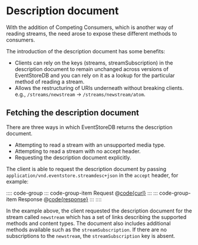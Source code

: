 # Description document

<!-- TODO: Combine with CC pages?  -->

With the addition of Competing Consumers, which is another way of reading streams, the need arose to expose these different methods to consumers.

The introduction of the description document has some benefits:

-   Clients can rely on the keys (streams, streamSubscription) in the description document to remain unchanged across versions of EventStoreDB and you can rely on it as a lookup for the particular method of reading a stream.
-   Allows the restructuring of URIs underneath without breaking clients. e.g., `/streams/newstream` -> `/streams/newstream/atom`.

## Fetching the description document

There are three ways in which EventStoreDB returns the description document.

- Attempting to read a stream with an unsupported media type.
- Attempting to read a stream with no accept header.
- Requesting the description document explicitly.

The client is able to request the description document by passing `application/vnd.eventstore.streamdesc+json` in the `accept` header, for example:

:::: code-group
::: code-group-item Request
@[code{curl}](../../samples/get-dd.sh)
:::
::: code-group-item Response
@[code{response}](../../samples/get-dd.sh)
:::
::::

In the example above, the client requested the description document for the stream called `newstream` which has a set of links describing the supported methods and content types. The document also includes additional methods available such as the `streamSubscription`. If there are no subscriptions to the `newstream`, the `streamSubscription` key is absent.
